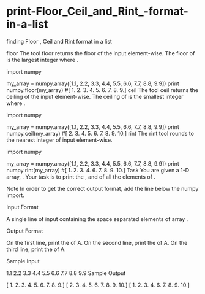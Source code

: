 # print-Floor_Ceil_and_Rint_-format-in-a-list
finding Floor , Ceil and Rint format in a list

floor
The tool floor returns the floor of the input element-wise.
The floor of  is the largest integer  where .

import numpy

my_array = numpy.array([1.1, 2.2, 3.3, 4.4, 5.5, 6.6, 7.7, 8.8, 9.9])
print numpy.floor(my_array)         #[ 1.  2.  3.  4.  5.  6.  7.  8.  9.]
ceil
The tool ceil returns the ceiling of the input element-wise.
The ceiling of  is the smallest integer  where .

import numpy

my_array = numpy.array([1.1, 2.2, 3.3, 4.4, 5.5, 6.6, 7.7, 8.8, 9.9])
print numpy.ceil(my_array)          #[  2.   3.   4.   5.   6.   7.   8.   9.  10.]
rint
The rint tool rounds to the nearest integer of input element-wise.

import numpy

my_array = numpy.array([1.1, 2.2, 3.3, 4.4, 5.5, 6.6, 7.7, 8.8, 9.9])
print numpy.rint(my_array)          #[  1.   2.   3.   4.   6.   7.   8.   9.  10.]
Task
You are given a 1-D array, . Your task is to print the ,  and  of all the elements of .

Note
In order to get the correct output format, add the line  below the numpy import.

Input Format

A single line of input containing the space separated elements of array .

Output Format

On the first line, print the  of A.
On the second line, print the  of A.
On the third line, print the  of A.

Sample Input

1.1 2.2 3.3 4.4 5.5 6.6 7.7 8.8 9.9
Sample Output

[ 1.  2.  3.  4.  5.  6.  7.  8.  9.]
[  2.   3.   4.   5.   6.   7.   8.   9.  10.]
[  1.   2.   3.   4.   6.   7.   8.   9.  10.]
